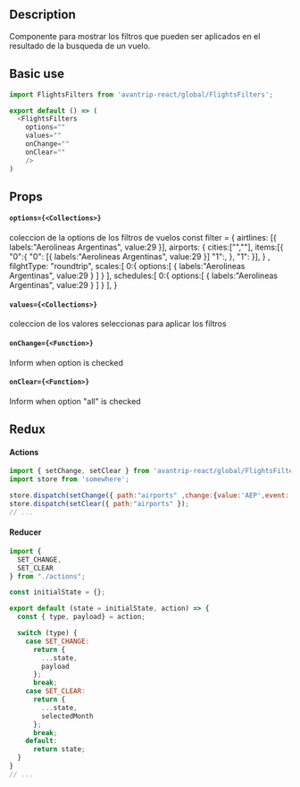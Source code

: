 ## Description
Componente para mostrar los filtros que pueden ser aplicados en el resultado de la busqueda de un vuelo.

## Basic use

```javascript
import FlightsFilters from 'avantrip-react/global/FlightsFilters';

export default () => (
  <FlightsFilters
    options=""
    values=""
    onChange=""
    onClear=""
    />
)
```
## Props

#### `options={<Collections>}`
coleccion de la options de los filtros de vuelos
const filter = {
  airtlines: [{
      labels:"Aerolineas Argentinas",
      value:29
      }],
  airports: {
    cities:["",""],
    items:[{
      "0":{
        "0": [{
          labels:"Aerolineas Argentinas",
          value:29
        }]
        "1":,
      },
      "1":
    }],
  } ,
  filghtType: "roundtrip",
  scales:[
    0:{
      options:[
        {
          labels:"Aerolineas Argentinas",
          value:29
        }
      ]
    }
  ],
  schedules:[
    0:{
      options:[
        {
          labels:"Aerolineas Argentinas",
          value:29
        }
      ]
    }
  ],
}

#### `values={<Collections>}`
coleccion de los valores seleccionas para aplicar los filtros

#### `onChange={<Function>}`
Inform when option is checked

#### `onClear={<Function>}`
Inform when option "all" is checked

## Redux

#### Actions
```javascript
import { setChange, setClear } from 'avantrip-react/global/FlightsFilters/actions';
import store from 'somewhere';

store.dispatch(setChange({ path:"airports" ,change:{value:'AEP',event:'function' } });
store.dispatch(setClear({ path:"airports" });
// ...
```
#### Reducer
```javascript
import {
  SET_CHANGE,
  SET_CLEAR
} from "./actions";

const initialState = {};

export default (state = initialState, action) => {
  const { type, payload} = action;

  switch (type) {
    case SET_CHANGE:
      return {
        ...state,
        payload
      };
      break;
    case SET_CLEAR:
      return {
        ...state,
        selectedMonth
      };
      break;
    default:
      return state;
  }
}
// ...
```
